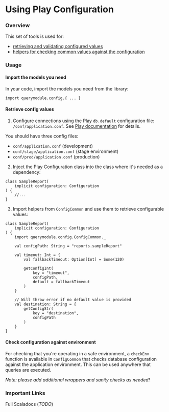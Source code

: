 # Using Play Configuration

### Overview

This set of tools is used for:
* [retrieving and validating configured values](#retrieve-config-values)
* [helpers for checking common values against the configuration](#check-configuration-against-environment)

### Usage

#### Import the models you need

In your code, import the models you need from the library:
```
import querymodule.config.{ ... }
```

#### Retrieve config values

1) Configure connections using the Play `db.default` configuration
file: `/conf/application.conf`. See [Play documentation](https://www.playframework.com/documentation/2.6.x/ScalaDatabase) for details.

You should have three config files:
* `conf/application.conf` (development)
* `conf/stage/application.conf` (stage environment)
* `conf/prod/application.conf` (production)

2) Inject the Play Configuration class into the class where it's needed as a dependency:
```
class SampleReport(
    implicit configuration: Configuration
) {
    //...
}
```

3) Import helpers from `ConfigCommon` and use them to retrieve configurable values:
```
class SampleReport(
    implicit configuration: Configuration
) {
    import querymodule.config.ConfigCommon._

    val configPath: String = "reports.sampleReport"

    val timeout: Int = {
        val fallbackTimeout: Option[Int] = Some(120)

        getConfigInt(
            key = "timeout",
            configPath,
            default = fallbackTimeout
        )
    }

    // Will throw error if no default value is provided
    val destination: String = {
        getConfigStr(
            key = "destination",
            configPath
        )
    }
}
```

#### Check configuration against environment

For checking that you're operating in a safe environment, a `checkEnv` function is available in `ConfigCommon` that checks database configuration
against the application environment. This can be used anywhere that queries are executed.

_Note: please add additional wrappers and sanity checks as needed!_

### Important Links

Full Scaladocs (_TODO_)


